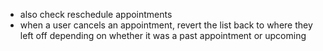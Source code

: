 <!-- - include Unassigned in status  -->
<!-- - keep only No show and cancelled  when an admin updates status -->
<!-- - Hige filter icons on click of funnel icons -->
<!-- - Appointment date should select range for filters -->
<!-- - Appointment name should be mulple select filter
- Team members should be multiple select
- status should be multpile select -->
- also check reschedule appointments 
- when a user cancels an appointment, revert the list back to where they left off depending on whether it was a past appointment or upcoming
<!-- - change reschedule icon -->
<!-- - bring page refresh icon and the past appointmnet close to the filter icon -->

